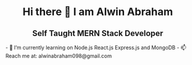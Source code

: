 <h1 align="center">Hi there 👋 I am Alwin Abraham</h1>

<!--
**alwinabraham/AlwinAbraham** is a ✨ _special_ ✨ repository because its `README.md` (this file) appears on your GitHub profile.

Here are some ideas to get you started:

- 🔭 I’m currently working on ...
- 🌱 I’m currently learning ...
- 👯 I’m looking to collaborate on ...
- 🤔 I’m looking for help with ...
- 💬 Ask me about ...
- 📫 How to reach me: ...
- 😄 Pronouns: ...
- ⚡ Fun fact: ...
-->
<h2 align="center">Self Taught MERN Stack Developer</h1>
- 🌱 I’m currently learning on Node.js React.js Express.js and MongoDB
- 📫 Reach me at: alwinabraham098@gmail.com


